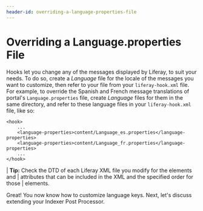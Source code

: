 ```yaml
---
header-id: overriding-a-language-properties-file
---
```


# Overriding a Language.properties File

Hooks let you change any of the messages displayed by Liferay, to suit your
needs. To do so, create a *Language* file for the locale of the messages you
want to customize, then refer to your file from your `liferay-hook.xml` file.
For example, to override the Spanish and French message translations of portal's
`Language.properties` file, create *Language* files for them in the same
directory, and refer to these language files in your `liferay-hook.xml` file,
like so:

    <hook>
        ...
        <language-properties>content/Language_es.properties</language-properties>
        <language-properties>content/Language_fr.properties</language-properties>
        ...
    </hook>

| **Tip:** Check the DTD of each Liferay XML file you modify for the elements and
| attributes that can be included in the XML and the specified order for those
| elements.

Great! You now know how to customize language keys. Next, let's discuss
extending your Indexer Post Processor.
